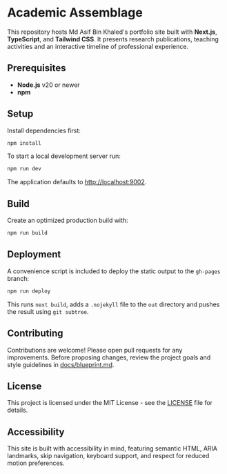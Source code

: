 # Academic Assemblage

This repository hosts Md Asif Bin Khaled's portfolio site built with **Next.js**, **TypeScript**, and **Tailwind CSS**. It presents research publications, teaching activities and an interactive timeline of professional experience.

## Prerequisites

- **Node.js** v20 or newer
- **npm**

## Setup

Install dependencies first:

```bash
npm install
```

To start a local development server run:

```bash
npm run dev
```

The application defaults to <http://localhost:9002>.

## Build

Create an optimized production build with:

```bash
npm run build
```

## Deployment

A convenience script is included to deploy the static output to the `gh-pages` branch:

```bash
npm run deploy
```

This runs `next build`, adds a `.nojekyll` file to the `out` directory and pushes the result using `git subtree`.

## Contributing

Contributions are welcome! Please open pull requests for any improvements. Before proposing changes, review the project goals and style guidelines in [docs/blueprint.md](docs/blueprint.md).

## License

This project is licensed under the MIT License - see the [LICENSE](LICENSE) file for details.

## Accessibility

This site is built with accessibility in mind, featuring semantic HTML, ARIA landmarks, skip navigation, keyboard support, and respect for reduced motion preferences.
